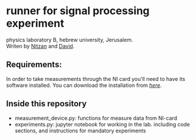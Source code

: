 # runner for signal processing experiment
physics laboratory B, hebrew university, Jerusalem.  
Writen by [Nitzan](https://github.com/LiaSkywalker) and [David](https://github.com/d-s-t).


## Requirements:
In order to take measurements through the NI card you'll need to have its software installed.
You can download the installation from *[here](https://www.ni.com/en-il/support/downloads/drivers/download.ni-daqmx.html#409845)*.

## Inside this repository
* measurement_device.py: functions for measure data from NI-card
* experiments.py: jupyter notebook for working in the lab.
    including code sections, and instructions for mandatory experiments